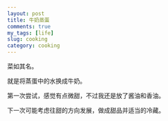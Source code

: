 ```yaml
---
layout: post
title: 牛奶蒸蛋
comments: true
my_tags: [life]
slug: cooking
category: cooking
---
```



菜如其名。

就是将蒸蛋中的水换成牛奶。

第一次尝试，感觉有点微甜，不过我还是放了酱油和香油。

下一次可能考虑往甜的方向发展，做成甜品并适当的冷藏。




